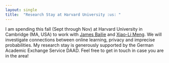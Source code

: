 ```yaml
---
layout: single
title:  "Research Stay at Harvard University :us: "
---
```




I am spending this fall (Sept through Nov) at Harvard University in Cambridge (MA, USA) to work with [James Bailie](https://jameshbailie.github.io/) and [Xiao-Li Meng](https://statistics.fas.harvard.edu/people/xiao-li-meng). We will investigate connections between online learning, privacy and imprecise probabilities. My research stay is generously supported by the German Academic Exchange Service DAAD. Feel free to get in touch in case you are in the area! 